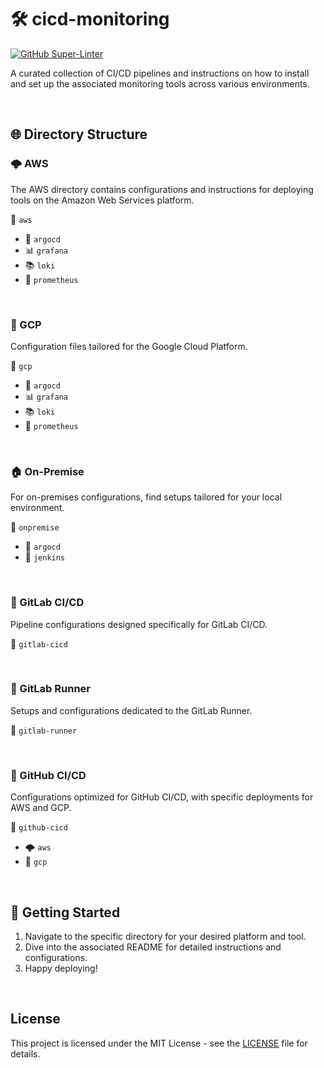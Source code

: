 # 🛠️ cicd-monitoring

[![GitHub Super-Linter](https://github.com/actions/container-action/actions/workflows/linter.yml/badge.svg)](https://github.com/super-linter/super-linter)

A curated collection of CI/CD pipelines and instructions on how to install 
and set up the associated monitoring tools across various environments.

<br/>

## 🌐 Directory Structure

### 🌩️ AWS 

The AWS directory contains configurations and instructions 
for deploying tools on the Amazon Web Services platform.

📁 `aws`
- 🚀 `argocd`
- 📊 `grafana`
- 📚 `loki`
- 🔔 `prometheus`

<br/>

### 🚀 GCP

Configuration files tailored for the Google Cloud Platform.

📁 `gcp`
- 🚀 `argocd`
- 📊 `grafana`
- 📚 `loki`
- 🔔 `prometheus`

<br/>

### 🏠 On-Premise

For on-premises configurations, find setups tailored for your local environment.

📁 `onpremise`
- 🚀 `argocd`
- 🔧 `jenkins`

<br/>

### 🦊 GitLab CI/CD

Pipeline configurations designed specifically for GitLab CI/CD.

📁 `gitlab-cicd`

<br/>

### 🏃 GitLab Runner

Setups and configurations dedicated to the GitLab Runner.

📁 `gitlab-runner`

<br/>

### 🐙 GitHub CI/CD

Configurations optimized for GitHub CI/CD, with specific deployments for AWS and GCP.

📁 `github-cicd`
- 🌩️ `aws`
- 🚀 `gcp`

<br/>

## 🚀 Getting Started

1. Navigate to the specific directory for your desired platform and tool.
2. Dive into the associated README for detailed instructions and configurations.
3. Happy deploying!

<br/>

## License

This project is licensed under the MIT License - see the [LICENSE](LICENSE) file for details.
